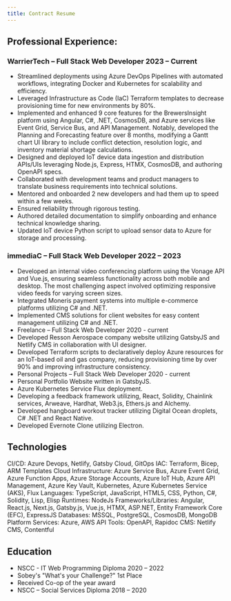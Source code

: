 ```yaml
---
title: Contract Resume
---
```


## Professional Experience:

### WarrierTech – Full Stack Web Developer 2023 – Current

- Streamlined deployments using Azure DevOps Pipelines with automated workflows, integrating Docker and Kubernetes for scalability and efficiency.
- Leveraged Infrastructure as Code (IaC) Terraform templates to decrease provisioning time for new environments by 80%.
- Implemented and enhanced 9 core features for the BrewersInsight platform using Angular, C#, .NET, CosmosDB, and Azure services like Event Grid, Service Bus, and API Management. Notably, developed the Planning and Forecasting feature over 8 months, modifying a Gantt chart UI library to include conflict detection, resolution logic, and inventory material shortage calculations.
- Designed and deployed IoT device data ingestion and distribution APIs/UIs leveraging Node.js, Express, HTMX, CosmosDB, and authoring OpenAPI specs.
- Collaborated with development teams and product managers to translate business requirements into technical solutions.
- Mentored and onboarded 2 new developers and had them up to speed within a few weeks.
- Ensured reliability through rigorous testing.
- Authored detailed documentation to simplify onboarding and enhance technical knowledge sharing.
- Updated IoT device Python script to upload sensor data to Azure for storage and processing.

### immediaC – Full Stack Web Developer 2022 – 2023

- Developed an internal video conferencing platform using the Vonage API and Vue.js, ensuring seamless functionality across both mobile and desktop. The most challenging aspect involved optimizing responsive video feeds for varying screen sizes.
- Integrated Moneris payment systems into multiple e-commerce platforms utilizing C# and .NET.
- Implemented CMS solutions for client websites for easy content management utilizing C# and .NET.
- Freelance – Full Stack Web Developer 2020 - current
- Developed Resson Aerospace company website utilizing GatsbyJS and Netlify CMS in collaboration with UI designer.
- Developed Terraform scripts to declaratively deploy Azure resources for an IoT-based oil and gas company, reducing provisioning time by over 90% and improving infrastructure consistency.
- Personal Projects – Full Stack Web Developer 2020 - current
- Personal Portfolio Website written in GatsbyJS.
- Azure Kubernetes Service Flux deployment.
- Developing a feedback framework utilizing, React, Solidity, Chainlink services, Arweave, Hardhat, Web3.js, Ethers.js and Alchemy.
- Developed hangboard workout tracker utilizing Digital Ocean droplets, C# .NET and React Native.
- Developed Evernote Clone utilizing Electron.

## Technologies

CI/CD: Azure Devops, Netlify, Gatsby Cloud, GitOps
IAC: Terraform, Bicep, ARM Templates
Cloud Infrastructure: Azure Service Bus, Azure Event Grid, Azure Function Apps, Azure Storage Accounts, Azure IoT Hub, Azure API Management, Azure Key Vault, Kubernetes, Azure Kubernetes Service (AKS), Flux
Languages: TypeScript, JavaScript, HTML5, CSS, Python, C#, Solidity, Lisp, Elisp
Runtimes: NodeJs
Frameworks/Libraries: Angular, React.js, Next.js, Gatsby.js, Vue.js, HTMX, ASP.NET, Entity Framework Core (EFC), ExpressJS
Databases: MSSQL, PostgreSQL, CosmosDB, MongoDB
Platform Services: Azure, AWS
API Tools: OpenAPI, Rapidoc
CMS: Netlify CMS, Contentful

## Education

- NSCC - IT Web Programming Diploma 2020 – 2022
- Sobey's "What's your Challenge?" 1st Place
- Received Co-op of the year award
- NSCC – Social Services Diploma 2018 – 2020
